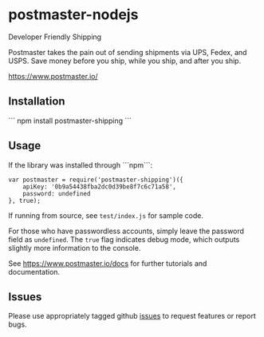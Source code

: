 postmaster-nodejs
=================

Developer Friendly Shipping

Postmaster takes the pain out of sending shipments via UPS, Fedex, and USPS. Save money before you ship, while you ship, and after you ship.

https://www.postmaster.io/


<h2>Installation</h2>
```
npm install postmaster-shipping
```

<h2>Usage</h2>
If the library was installed through ```npm```:

```
var postmaster = require('postmaster-shipping')({
    apiKey: '0b9a54438fba2dc0d39be8f7c6c71a58',
    password: undefined
}, true);
```

If running from source, see ```test/index.js``` for sample code.

For those who have passwordless accounts, simply leave the password field as ```undefined```. The ```true``` flag indicates debug mode, which outputs slightly more information to the console.

See https://www.postmaster.io/docs for further tutorials and documentation.

<h2>Issues</h2>
Please use appropriately tagged github <a href="https://github.com/postmaster/postmaster-api/issues">issues</a> to request features or report bugs.

